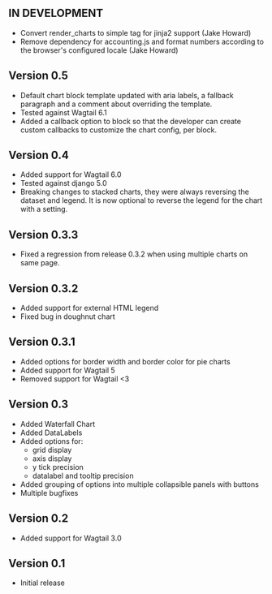 ## IN DEVELOPMENT
* Convert render_charts to simple tag for jinja2 support (Jake Howard)
* Remove dependency for accounting.js and format numbers according to the browser's configured locale (Jake Howard)

## Version 0.5
* Default chart block template updated with aria labels, a fallback paragraph and a comment about overriding the template.
* Tested against Wagtail 6.1
* Added a callback option to block so that the developer can create custom callbacks to customize the chart config, per block.

## Version 0.4
* Added support for Wagtail 6.0
* Tested against django 5.0
* Breaking changes to stacked charts, they were always reversing the dataset and legend.
  It is now optional to reverse the legend for the chart with a setting.

## Version 0.3.3
* Fixed a regression from release 0.3.2 when using multiple charts on same page.

## Version 0.3.2
* Added support for external HTML legend
* Fixed bug in doughnut chart

## Version 0.3.1
* Added options for border width and border color for pie charts
* Added support for Wagtail 5
* Removed support for Wagtail <3

## Version 0.3
* Added Waterfall Chart
* Added DataLabels
* Added options for:
  * grid display
  * axis display
  * y tick precision
  * datalabel and tooltip precision
* Added grouping of options into multiple collapsible panels with buttons
* Multiple bugfixes

## Version 0.2
* Added support for Wagtail 3.0

## Version 0.1
* Initial release
